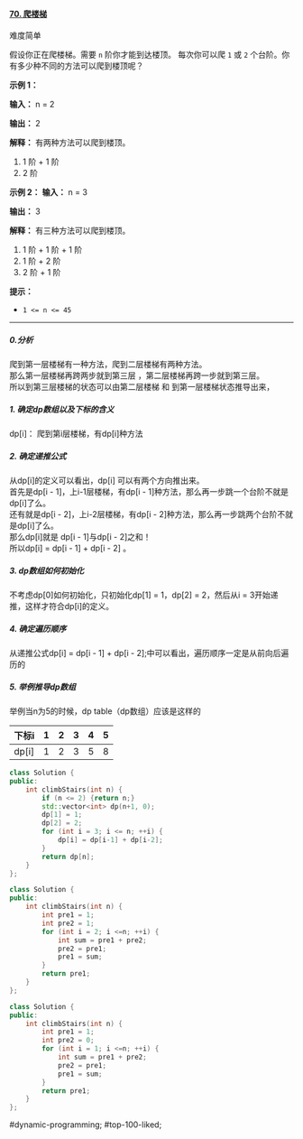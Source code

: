 #### [70. 爬楼梯](https://leetcode.cn/problems/climbing-stairs/)

难度简单

假设你正在爬楼梯。需要 `n` 阶你才能到达楼顶。
每次你可以爬 `1` 或 `2` 个台阶。你有多少种不同的方法可以爬到楼顶呢？

**示例 1：**

**输入：** n = 2

**输出：** 2

**解释：** 有两种方法可以爬到楼顶。
1. 1 阶 + 1 阶
2. 2 阶

**示例 2：**
**输入：** n = 3

**输出：** 3

**解释：** 有三种方法可以爬到楼顶。
1. 1 阶 + 1 阶 + 1 阶
2. 1 阶 + 2 阶
3. 2 阶 + 1 阶

**提示：**
-   `1 <= n <= 45`

---- ----
##### 0.分析
爬到第一层楼梯有一种方法，爬到二层楼梯有两种方法。  
那么第一层楼梯再跨两步就到第三层 ，第二层楼梯再跨一步就到第三层。  
所以到第三层楼梯的状态可以由第二层楼梯 和 到第一层楼梯状态推导出来，  

##### 1.  确定dp数组以及下标的含义
dp\[i]： 爬到第i层楼梯，有dp\[i]种方法  
##### 2.  确定递推公式
从dp[i]的定义可以看出，dp[i] 可以有两个方向推出来。  
首先是dp[i - 1]，上i-1层楼梯，有dp[i - 1]种方法，那么再一步跳一个台阶不就是dp[i]了么。  
还有就是dp[i - 2]，上i-2层楼梯，有dp[i - 2]种方法，那么再一步跳两个台阶不就是dp[i]了么。  
那么dp[i]就是 dp[i - 1]与dp[i - 2]之和！  
所以dp[i] = dp[i - 1] + dp[i - 2] 。  
##### 3. dp数组如何初始化
不考虑dp[0]如何初始化，只初始化dp[1] = 1，dp[2] = 2，然后从i = 3开始递推，这样才符合dp[i]的定义。
##### 4.  确定遍历顺序
从递推公式dp[i] = dp[i - 1] + dp[i - 2];中可以看出，遍历顺序一定是从前向后遍历的
##### 5.  举例推导dp数组
举例当n为5的时候，dp table（dp数组）应该是这样的

|下标i|1 |2 | 3|4 |5 |
|-|-|-|-|-|-|
|dp[i]|1|2|3|5|8|

```CPP
class Solution {
public:
    int climbStairs(int n) {
        if (n <= 2) {return n;}
        std::vector<int> dp(n+1, 0);
        dp[1] = 1;
        dp[2] = 2;
        for (int i = 3; i <= n; ++i) {
            dp[i] = dp[i-1] + dp[i-2];
        }
        return dp[n];
    }
};
```

```cpp
class Solution {
public:
    int climbStairs(int n) {
        int pre1 = 1;
        int pre2 = 1;
        for (int i = 2; i <=n; ++i) {
            int sum = pre1 + pre2;
            pre2 = pre1;
            pre1 = sum;
        }
        return pre1;
    }
};
```

```cpp
class Solution {
public:
    int climbStairs(int n) {
        int pre1 = 1;
        int pre2 = 0;
        for (int i = 1; i <=n; ++i) {
            int sum = pre1 + pre2;
            pre2 = pre1;
            pre1 = sum;
        }
        return pre1;
    }
};
```
#dynamic-programming; #top-100-liked; 
